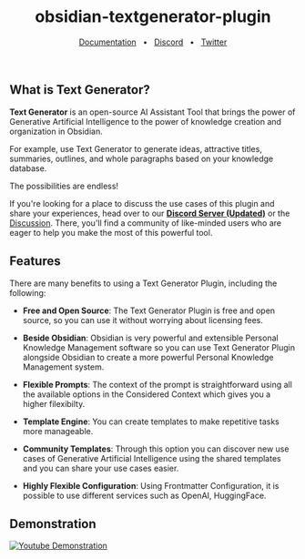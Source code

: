 
<h1 align="center">obsidian-textgenerator-plugin</h1>

<div align="center">
  <a href="https://bit.ly/3ORwT00">Documentation</a>
  <span>&nbsp;&nbsp;•&nbsp;&nbsp;</span>
  <a href="https://discord.gg/BRYqetyjag">Discord</a>
  <span>&nbsp;&nbsp;•&nbsp;&nbsp;</span>
  <a href="https://img.shields.io/twitter/follow/TextGenPlugin?style=social)](https://twitter.com/intent/follow?screen_name=TextGenPlugin">Twitter</a>
  <br />
  <br />
  <br />
</div>

## What is Text Generator?

**Text Generator** is an open-source AI Assistant Tool that brings the power of Generative Artificial Intelligence to the power of knowledge creation and organization in Obsidian.

For example, use Text Generator to generate ideas, attractive titles, summaries, outlines, and whole paragraphs based on your knowledge database.

The possibilities are endless!


If you're looking for a place to discuss the use cases of this plugin and share your experiences, head over to our [**Discord Server (Updated)**](https://discord.gg/BRYqetyjag) or the [Discussion](https://github.com/nhaouari/obsidian-textgenerator-plugin/discussions/categories/use-cases). There, you'll find a community of like-minded users who are eager to help you make the most of this powerful tool.

## Features

There are many benefits to using a Text Generator Plugin, including the following:

* **Free and Open Source**: The Text Generator Plugin is free and open source, so you can use it without worrying about licensing fees.

* **Beside Obsidian**: Obsidian is very powerful and extensible Personal Knowledge Management software so you can use Text Generator Plugin alongside Obsidian to create a more powerful Personal Knowledge Management system.

* **Flexible Prompts**: The context of the prompt is straightforward using all the available options in the Considered Context which gives you a higher filexibilty.

* **Template Engine**: You can create templates to make repetitive tasks more manageable.

* **Community Templates**: Through this option you can discover new use cases of Generative Artificial Intelligence using the shared templates and you can share your use cases easier.

* **Highly Flexible Configuration**: Using Frontmatter Configuration, it is possible to use different services such as OpenAI, HuggingFace.


## Demonstration 
[![Youtube Demonstration](https://img.youtube.com/vi/OergqWCdFKc/0.jpg)](https://www.youtube.com/watch?v=OergqWCdFKc)

